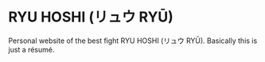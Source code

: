 # RYU HOSHI (リュウ RYŪ)
Personal website of the best fight RYU HOSHI (リュウ RYŪ). Basically this is just a résumé.
